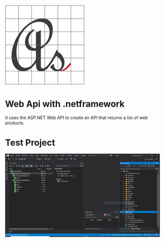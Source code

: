 # ![Logo](media/favicon.png)

# Web Api with .netframework

It uses the ASP.NET Web API to create an API that returns a list of web products.

# Test Project
![Test-Project](media/test-project.png)